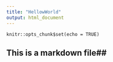 ```yaml
---
title: "HellowWorld"
output: html_document
---
```


```{r setup, include=FALSE}
knitr::opts_chunk$set(echo = TRUE)
```
## This is a markdown file##

